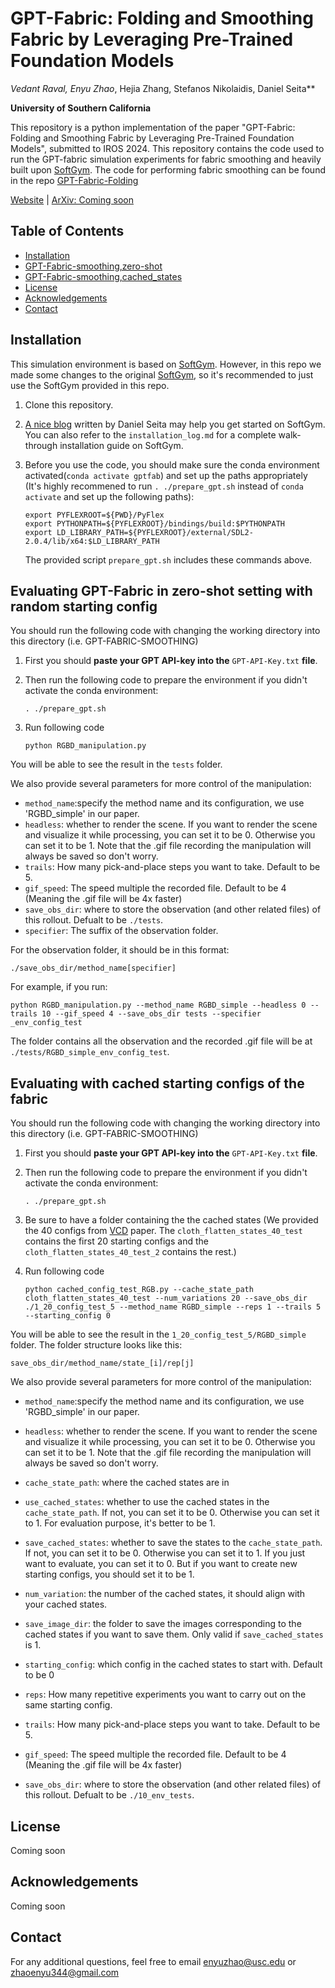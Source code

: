 # GPT-Fabric: Folding and Smoothing Fabric by Leveraging Pre-Trained Foundation Models
**Vedant Raval*, Enyu Zhao*, Hejia Zhang, Stefanos Nikolaidis, Daniel Seita**

**University of Southern California**

This repository is a python implementation of the paper "GPT-Fabric: Folding and Smoothing Fabric by Leveraging Pre-Trained Foundation Models", submitted to IROS 2024. This repository contains the code used to run the GPT-fabric simulation experiments for fabric smoothing and heavily built upon [SoftGym](https://github.com/Xingyu-Lin/softgym). The code for performing fabric smoothing can be found in the repo [GPT-Fabric-Folding](https://github.com/slurm-lab-usc/GPT-fabric-folding/tree/main)

[Website](https://sites.google.com/usc.edu/gpt-fabrics/home) | [ArXiv: Coming soon]()

## Table of Contents
* [Installation](#Installation)
* [GPT-Fabric-smoothing,zero-shot](#evaluating-gpt-fabric-in-zero-shot-setting-with-random-starting-config)
* [GPT-Fabric-smoothing,cached_states](#evaluating-with-cached-starting-configs-of-the-fabric)
* [License](#license)
* [Acknowledgements](#acknowledgements)
* [Contact](#contact)

## Installation



This simulation environment is based on [SoftGym](https://github.com/Xingyu-Lin/softgym). However, in this repo we made some changes to the original [SoftGym](https://github.com/Xingyu-Lin/softgym), so it's recommended to just use the SoftGym provided in this repo. 


1. Clone this repository.

2. [A nice blog](https://danieltakeshi.github.io/2021/02/20/softgym/) written by Daniel Seita may help you get started on SoftGym. You can also refer to the `installation_log.md` for a complete walk-through installation guide on SoftGym.

3. Before you use the code, you should make sure the conda environment activated(`conda activate gptfab`) and set up the paths appropriately (It's highly recommened to run `. ./prepare_gpt.sh` instead of `conda activate` and set up the following paths): 
   ~~~
   export PYFLEXROOT=${PWD}/PyFlex
   export PYTHONPATH=${PYFLEXROOT}/bindings/build:$PYTHONPATH
   export LD_LIBRARY_PATH=${PYFLEXROOT}/external/SDL2-2.0.4/lib/x64:$LD_LIBRARY_PATH
   ~~~
   The provided script `prepare_gpt.sh` includes these commands above.

## Evaluating GPT-Fabric in zero-shot setting with random starting config
You should run the following code with changing the working directory into this directory (i.e. GPT-FABRIC-SMOOTHING)

1. First you should **paste your GPT API-key into the** `GPT-API-Key.txt` **file**.

2. Then run the following code to prepare the environment if you didn't activate the conda environment:

    ```
    . ./prepare_gpt.sh
    ```

3. Run following code
    ```
    python RGBD_manipulation.py
    ```

You will be able to see the result in the `tests` folder.

We also provide several parameters for more control of the manipulation:
- `method_name`:specify the method name and its configuration, we use 'RGBD_simple' in our paper. 
- `headless`: whether to render the scene. If you want to render the scene and visualize it while processing, you can set it to be 0. Otherwise you can set it to be 1. Note that the .gif file recording the manipulation will always be saved so don't worry.
- `trails`: How many pick-and-place steps you want to take. Default to be 5.
- `gif_speed`: The speed multiple the recorded file. Default to be 4 (Meaning the .gif file will be 4x faster) 
- `save_obs_dir`: where to store the observation (and other related files) of this rollout. Defualt to be `./tests`.
- `specifier`: The suffix of the observation folder.

For the observation folder, it should be in this format:
```
./save_obs_dir/method_name[specifier]
```

For example, if you run:
```
python RGBD_manipulation.py --method_name RGBD_simple --headless 0 --trails 10 --gif_speed 4 --save_obs_dir tests --specifier _env_config_test
```

The folder contains all the observation and the recorded .gif file will be at `./tests/RGBD_simple_env_config_test`.

## Evaluating with cached starting configs of the fabric

You should run the following code with changing the working directory into this directory (i.e. GPT-FABRIC-SMOOTHING)

1. First you should **paste your GPT API-key into the** `GPT-API-Key.txt` **file**.

2. Then run the following code to prepare the environment if you didn't activate the conda environment:

    ```
    . ./prepare_gpt.sh
    ```

3. Be sure to have a folder containing the the cached states (We provided the 40 configs from [VCD](https://arxiv.org/abs/2105.10389) paper. The `cloth_flatten_states_40_test` contains the first 20 starting configs and the `cloth_flatten_states_40_test_2` contains the rest.)

4. Run following code
    ```
    python cached_config_test_RGB.py --cache_state_path cloth_flatten_states_40_test --num_variations 20 --save_obs_dir ./1_20_config_test_5 --method_name RGBD_simple --reps 1 --trails 5 --starting_config 0
    ```

You will be able to see the result in the `1_20_config_test_5/RGBD_simple` folder. The folder structure looks like this:

```
save_obs_dir/method_name/state_[i]/rep[j]
```


We also provide several parameters for more control of the manipulation:
- `method_name`:specify the method name and its configuration, we use 'RGBD_simple' in our paper. 
- `headless`: whether to render the scene. If you want to render the scene and visualize it while processing, you can set it to be 0. Otherwise you can set it to be 1. Note that the .gif file recording the manipulation will always be saved so don't worry.
- `cache_state_path`: where the cached states are in
- `use_cached_states`: whether to use the cached states in the `cache_state_path`. If not, you can set it to be 0. Otherwise you can set it to 1. For evaluation purpose, it's better to be 1. 
- `save_cached_states`: whether to save the states to the `cache_state_path`. If not, you can set it to be 0. Otherwise you can set it to 1. If you just want to evaluate, you can set it to 0. But if you want to create new starting configs, you should set it to be 1. 
- `num_variation`: the number of the cached states, it should align with your cached states.
- `save_image_dir`: the folder to save the images corresponding to the cached states if you want to save them. Only valid if `save_cached_states` is 1.

- `starting_config`: which config in the cached states to start with. Default to be 0
- `reps`: How many repetitive experiments you want to carry out on the same starting config.
- `trails`: How many pick-and-place steps you want to take. Default to be 5.
- `gif_speed`: The speed multiple the recorded file. Default to be 4 (Meaning the .gif file will be 4x faster) 
- `save_obs_dir`: where to store the observation (and other related files) of this rollout. Defualt to be `./10_env_tests`.

## License

Coming soon

## Acknowledgements

Coming soon

## Contact

For any additional questions, feel free to email [enyuzhao@usc.edu](enyuzhao@usc.edu) or [zhaoenyu344@gmail.com](zhaoenyu344@gmail.com)
